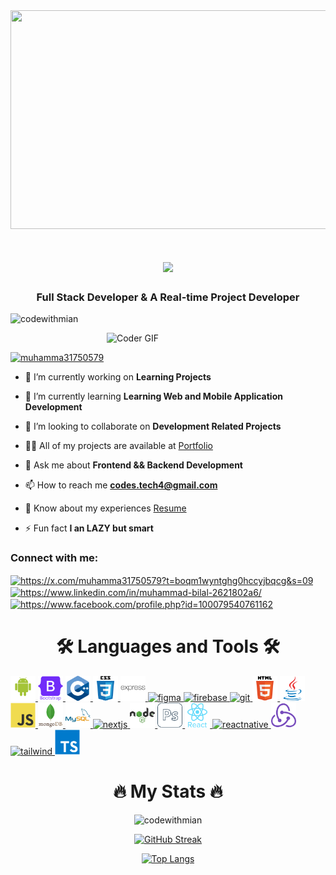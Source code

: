 <img src="https://i.pinimg.com/originals/b2/83/11/b2831136a1912c98b1cad1b4eb9ab112.gif" height="350" width="1080" frameborder="0" scrolling="no" >
<h1 align="center">    
    <img src="https://readme-typing-svg.herokuapp.com/?font=Righteous&size=35&center=true&vCenter=true&width=500&height=70&duration=4000&lines=Hi+There!+👋;+I'm+Muhammad+Bilal!;" />
</h1>                     
<h3 align="center">Full Stack Developer & A Real-time Project Developer</h3>   

<p align="left"> <img width="130" src="https://komarev.com/ghpvc/?username=codewithmian&label=Profile%20views&color=0e75b6&style=flat" alt="codewithmian" /> </p>



<img align="right" margin-top="5px" alt="Coder GIF" width=350 src="https://media.giphy.com/media/WUlplcMpOCEmTGBtBW/giphy.gif" />
         
<p align="left"> <a href="https://twitter.com/" target="blank"><img src="https://img.shields.io/twitter/follow/?logo=twitter&style=for-the-badge" alt="" /></a> </p>
     
<p align="left"> <a href="https://twitter.com/muhamma31750579" target="blank"><img src="https://img.shields.io/twitter/follow/muhamma31750579?logo=twitter&style=for-the-badge" alt="muhamma31750579" /></a> </p>

- 🔭 I’m currently working on **Learning Projects**

- 🌱 I’m currently learning **Learning Web and Mobile Application Development**

- 👯 I’m looking to collaborate on **Development Related Projects**

- 👨‍💻 All of my projects are available at <a href="https://portfolio-gamma-orpin-52.vercel.app/" >Portfolio</a>

- 💬 Ask me about **Frontend && Backend Development**

- 📫 How to reach me **codes.tech4@gmail.com**

- 📄 Know about my experiences <a href="https://drive.google.com/file/d/1huwxMILy8THlWvAuLR92LHPqPz3MEboZ/view">Resume</a>

- ⚡ Fun fact **I an LAZY but smart**

<h3 align="left">Connect with me:</h3>
<p align="left">
<a href="https://twitter.com/muhamma31750579?t=boqm1wyntghg0hccyjbqcg&s=09" target="blank"><img align="center" src="https://raw.githubusercontent.com/rahuldkjain/github-profile-readme-generator/master/src/images/icons/Social/twitter.svg" alt="https://x.com/muhamma31750579?t=boqm1wyntghg0hccyjbqcg&s=09" height="30" width="40" /></a>
<a href="https://linkedin.com/in/muhammad-bilal-2621802a6/" target="blank"><img align="center" src="https://raw.githubusercontent.com/rahuldkjain/github-profile-readme-generator/master/src/images/icons/Social/linked-in-alt.svg" alt="https://www.linkedin.com/in/muhammad-bilal-2621802a6/" height="30" width="40" /></a>
<a href="https://www.facebook.com/profile.php?id=100079540761162" target="blank"><img align="center" src="https://raw.githubusercontent.com/rahuldkjain/github-profile-readme-generator/master/src/images/icons/Social/facebook.svg" alt="https://www.facebook.com/profile.php?id=100079540761162" height="30" width="40" /></a>
</p>

<div align="center"> 
<h1> 🛠️ Languages and Tools 🛠️ </h1>
<p align="left"> <a href="https://developer.android.com" target="_blank" rel="noreferrer"> <img src="https://raw.githubusercontent.com/devicons/devicon/master/icons/android/android-original-wordmark.svg" alt="android" width="40" height="40"/> </a> <a href="https://getbootstrap.com" target="_blank" rel="noreferrer"> <img src="https://raw.githubusercontent.com/devicons/devicon/master/icons/bootstrap/bootstrap-plain-wordmark.svg" alt="bootstrap" width="40" height="40"/> </a> <a href="https://www.w3schools.com/cpp/" target="_blank" rel="noreferrer"> <img src="https://raw.githubusercontent.com/devicons/devicon/master/icons/cplusplus/cplusplus-original.svg" alt="cplusplus" width="40" height="40"/> </a> <a href="https://www.w3schools.com/css/" target="_blank" rel="noreferrer"> <img src="https://raw.githubusercontent.com/devicons/devicon/master/icons/css3/css3-original-wordmark.svg" alt="css3" width="40" height="40"/> </a> <a href="https://expressjs.com" target="_blank" rel="noreferrer"> <img src="https://raw.githubusercontent.com/devicons/devicon/master/icons/express/express-original-wordmark.svg" alt="express" width="40" height="40"/> </a> <a href="https://www.figma.com/" target="_blank" rel="noreferrer"> <img src="https://www.vectorlogo.zone/logos/figma/figma-icon.svg" alt="figma" width="40" height="40"/> </a> <a href="https://firebase.google.com/" target="_blank" rel="noreferrer"> <img src="https://www.vectorlogo.zone/logos/firebase/firebase-icon.svg" alt="firebase" width="40" height="40"/> </a> <a href="https://git-scm.com/" target="_blank" rel="noreferrer"> <img src="https://www.vectorlogo.zone/logos/git-scm/git-scm-icon.svg" alt="git" width="40" height="40"/> </a> <a href="https://www.w3.org/html/" target="_blank" rel="noreferrer"> <img src="https://raw.githubusercontent.com/devicons/devicon/master/icons/html5/html5-original-wordmark.svg" alt="html5" width="40" height="40"/> </a> <a href="https://www.java.com" target="_blank" rel="noreferrer"> <img src="https://raw.githubusercontent.com/devicons/devicon/master/icons/java/java-original.svg" alt="java" width="40" height="40"/> </a> <a href="https://developer.mozilla.org/en-US/docs/Web/JavaScript" target="_blank" rel="noreferrer"> <img src="https://raw.githubusercontent.com/devicons/devicon/master/icons/javascript/javascript-original.svg" alt="javascript" width="40" height="40"/> </a> <a href="https://www.mongodb.com/" target="_blank" rel="noreferrer"> <img src="https://raw.githubusercontent.com/devicons/devicon/master/icons/mongodb/mongodb-original-wordmark.svg" alt="mongodb" width="40" height="40"/> </a> <a href="https://www.mysql.com/" target="_blank" rel="noreferrer"> <img src="https://raw.githubusercontent.com/devicons/devicon/master/icons/mysql/mysql-original-wordmark.svg" alt="mysql" width="40" height="40"/> </a> <a href="https://nextjs.org/" target="_blank" rel="noreferrer"> <img src="https://cdn.worldvectorlogo.com/logos/nextjs-2.svg" alt="nextjs" width="40" height="40"/> </a> <a href="https://nodejs.org" target="_blank" rel="noreferrer"> <img src="https://raw.githubusercontent.com/devicons/devicon/master/icons/nodejs/nodejs-original-wordmark.svg" alt="nodejs" width="40" height="40"/> </a> <a href="https://www.photoshop.com/en" target="_blank" rel="noreferrer"> <img src="https://raw.githubusercontent.com/devicons/devicon/master/icons/photoshop/photoshop-line.svg" alt="photoshop" width="40" height="40"/> </a> <a href="https://reactjs.org/" target="_blank" rel="noreferrer"> <img src="https://raw.githubusercontent.com/devicons/devicon/master/icons/react/react-original-wordmark.svg" alt="react" width="40" height="40"/> </a> <a href="https://reactnative.dev/" target="_blank" rel="noreferrer"> <img src="https://reactnative.dev/img/header_logo.svg" alt="reactnative" width="40" height="40"/> </a> <a href="https://redux.js.org" target="_blank" rel="noreferrer"> <img src="https://raw.githubusercontent.com/devicons/devicon/master/icons/redux/redux-original.svg" alt="redux" width="40" height="40"/> </a> <a href="https://tailwindcss.com/" target="_blank" rel="noreferrer"> <img src="https://www.vectorlogo.zone/logos/tailwindcss/tailwindcss-icon.svg" alt="tailwind" width="40" height="40"/> </a> <a href="https://www.typescriptlang.org/" target="_blank" rel="noreferrer"> <img src="https://raw.githubusercontent.com/devicons/devicon/master/icons/typescript/typescript-original.svg" alt="typescript" width="40" height="40"/> </a> </p>
</div>
<div align="center">
<h1> 🔥 My Stats 🔥 </h1>
<img width="130" src="https://komarev.com/ghpvc/?username=codewithmian&label=Profile%20views&color=0e75b6&style=flat" alt="codewithmian" />

[![GitHub Streak](https://streak-stats.demolab.com?user=codewithmian&theme=transparent&hide_border=true)](https://git.io/streak-stats)

[![Top Langs](https://github-readme-stats.vercel.app/api/top-langs/?username=codewithmian&layout=compact&theme=transparent&hide_border=true)](https://github.com/anuraghazra/github-readme-stats)

</div>

